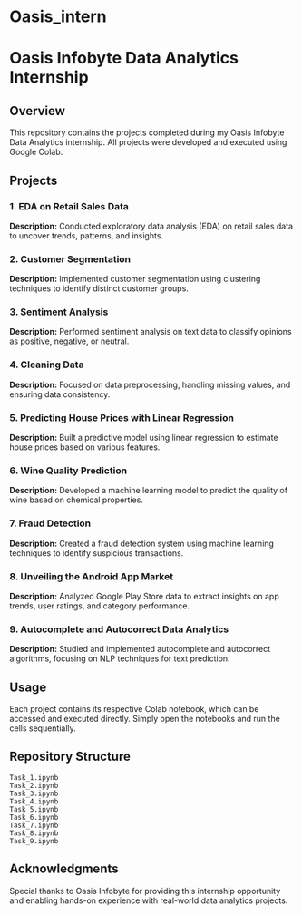 # Oasis_intern
# Oasis Infobyte Data Analytics Internship

## Overview
This repository contains the projects completed during my Oasis Infobyte Data Analytics internship. All projects were developed and executed using Google Colab.

## Projects

### 1. EDA on Retail Sales Data
**Description:** Conducted exploratory data analysis (EDA) on retail sales data to uncover trends, patterns, and insights.

### 2. Customer Segmentation
**Description:** Implemented customer segmentation using clustering techniques to identify distinct customer groups.

### 3. Sentiment Analysis
**Description:** Performed sentiment analysis on text data to classify opinions as positive, negative, or neutral.

### 4. Cleaning Data
**Description:** Focused on data preprocessing, handling missing values, and ensuring data consistency.

### 5. Predicting House Prices with Linear Regression
**Description:** Built a predictive model using linear regression to estimate house prices based on various features.

### 6. Wine Quality Prediction
**Description:** Developed a machine learning model to predict the quality of wine based on chemical properties.

### 7. Fraud Detection
**Description:** Created a fraud detection system using machine learning techniques to identify suspicious transactions.

### 8. Unveiling the Android App Market
**Description:** Analyzed Google Play Store data to extract insights on app trends, user ratings, and category performance.

### 9. Autocomplete and Autocorrect Data Analytics
**Description:** Studied and implemented autocomplete and autocorrect algorithms, focusing on NLP techniques for text prediction.

## Usage
Each project contains its respective Colab notebook, which can be accessed and executed directly. Simply open the notebooks and run the cells sequentially.

## Repository Structure
```
Task_1.ipynb
Task_2.ipynb
Task_3.ipynb
Task_4.ipynb
Task_5.ipynb
Task_6.ipynb
Task_7.ipynb
Task_8.ipynb
Task_9.ipynb

```

## Acknowledgments
Special thanks to Oasis Infobyte for providing this internship opportunity and enabling hands-on experience with real-world data analytics projects.

